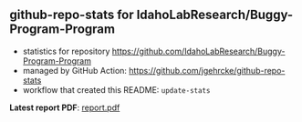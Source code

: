 ## github-repo-stats for IdahoLabResearch/Buggy-Program-Program

- statistics for repository https://github.com/IdahoLabResearch/Buggy-Program-Program
- managed by GitHub Action: https://github.com/jgehrcke/github-repo-stats
- workflow that created this README: `update-stats`

**Latest report PDF**: [report.pdf](https://github.com/idaholab/repository-statistics/raw/main/IdahoLabResearch/Buggy-Program-Program/latest-report/report.pdf)

